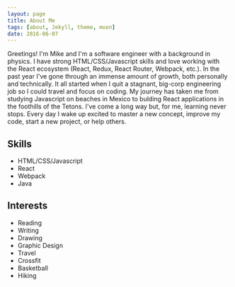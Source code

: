 ```yaml
---
layout: page
title: About Me
tags: [about, Jekyll, theme, moon]
date: 2016-06-07
---
```


Greetings! I'm Mike and I'm a software engineer with a background in physics. I have strong HTML/CSS/Javascript skills and love working with the React ecosystem (React, Redux, React Router, Webpack, etc.). In the past year I've gone through an immense amount of growth, both personally and technically. It all started when I quit a stagnant, big-corp engineering job so I could travel and focus on coding. My journey has taken me from studying Javascript on beaches in Mexico to bulding React applications in the foothills of the Tetons. I've come a long way but, for me, learning never stops. Every day I wake up excited to master a new concept, improve my code, start a new project, or help others.

## Skills
* HTML/CSS/Javascript
* React
* Webpack
* Java



## Interests

* Reading
* Writing
* Drawing
* Graphic Design
* Travel
* Crossfit
* Basketball
* Hiking
